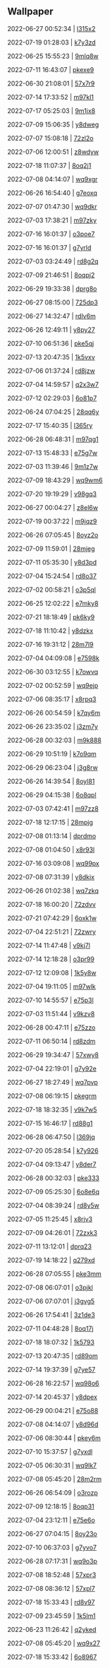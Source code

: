 ## Wallpaper
2022-06-27 00:52:34 | [l315x2](https://th.wallhaven.cc/small/l3/l315x2.jpg) 

2022-07-19 01:28:03 | [k7y3zd](https://th.wallhaven.cc/small/k7/k7y3zd.jpg) 

2022-06-25 15:55:23 | [9mlq8w](https://th.wallhaven.cc/small/9m/9mlq8w.jpg) 

2022-07-11 16:43:07 | [pkexe9](https://th.wallhaven.cc/small/pk/pkexe9.jpg) 

2022-06-30 21:08:01 | [57x7r9](https://th.wallhaven.cc/small/57/57x7r9.jpg) 

2022-07-14 17:33:52 | [m97kl1](https://th.wallhaven.cc/small/m9/m97kl1.jpg) 

2022-07-17 05:25:03 | [9m1jx8](https://th.wallhaven.cc/small/9m/9m1jx8.jpg) 

2022-07-09 15:06:35 | [y8dweg](https://th.wallhaven.cc/small/y8/y8dweg.jpg) 

2022-07-07 15:08:18 | [72zl2o](https://th.wallhaven.cc/small/72/72zl2o.jpg) 

2022-07-06 12:00:51 | [z8wdyw](https://th.wallhaven.cc/small/z8/z8wdyw.jpg) 

2022-07-18 11:07:37 | [8oq2j1](https://th.wallhaven.cc/small/8o/8oq2j1.jpg) 

2022-07-08 04:14:07 | [wq9xgr](https://th.wallhaven.cc/small/wq/wq9xgr.jpg) 

2022-06-26 16:54:40 | [g7eoxq](https://th.wallhaven.cc/small/g7/g7eoxq.jpg) 

2022-07-07 01:47:30 | [wq9dkr](https://th.wallhaven.cc/small/wq/wq9dkr.jpg) 

2022-07-03 17:38:21 | [m97zky](https://th.wallhaven.cc/small/m9/m97zky.jpg) 

2022-07-16 16:01:37 | [o3poe7](https://th.wallhaven.cc/small/o3/o3poe7.jpg) 

2022-07-16 16:01:37 | [g7yrld](https://th.wallhaven.cc/small/g7/g7yrld.jpg) 

2022-07-03 03:24:49 | [rd8g2q](https://th.wallhaven.cc/small/rd/rd8g2q.jpg) 

2022-07-09 21:46:51 | [8oqpj2](https://th.wallhaven.cc/small/8o/8oqpj2.jpg) 

2022-06-29 19:33:38 | [dprg8o](https://th.wallhaven.cc/small/dp/dprg8o.jpg) 

2022-06-27 08:15:00 | [725dp3](https://th.wallhaven.cc/small/72/725dp3.jpg) 

2022-06-27 14:32:47 | [rdlv6m](https://th.wallhaven.cc/small/rd/rdlv6m.jpg) 

2022-06-26 12:49:11 | [y8py27](https://th.wallhaven.cc/small/y8/y8py27.jpg) 

2022-07-10 06:51:36 | [pke5qj](https://th.wallhaven.cc/small/pk/pke5qj.jpg) 

2022-07-13 20:47:35  | [1k5vxv](https://th.wallhaven.cc/small/1k/1k5vxv.jpg) 

2022-07-06 01:37:24  | [rd8jzw](https://th.wallhaven.cc/small/rd/rd8jzw.jpg) 

2022-07-04 14:59:57  | [q2x3w7](https://th.wallhaven.cc/small/q2/q2x3w7.jpg) 

2022-07-12 02:29:03  | [6o81p7](https://th.wallhaven.cc/small/6o/6o81p7.jpg) 

2022-06-24 07:04:25  | [28qq6y](https://th.wallhaven.cc/small/28/28qq6y.jpg) 

2022-07-17 15:40:35  | [l365ry](https://th.wallhaven.cc/small/l3/l365ry.jpg) 

2022-06-28 06:48:31  | [m97qg1](https://th.wallhaven.cc/small/m9/m97qg1.jpg) 

2022-07-13 15:48:33  | [e75g7w](https://th.wallhaven.cc/small/e7/e75g7w.jpg) 

2022-07-03 11:39:46  | [9m1z7w](https://th.wallhaven.cc/small/9m/9m1z7w.jpg) 

2022-07-09 18:43:29  | [wq9wm6](https://th.wallhaven.cc/small/wq/wq9wm6.jpg) 

2022-07-20 19:19:29  | [v98gq3](https://th.wallhaven.cc/small/v9/v98gq3.jpg) 

2022-06-27 00:04:27  | [z8el6w](https://th.wallhaven.cc/small/z8/z8el6w.jpg) 

2022-07-19 00:37:22  | [m9jqz9](https://th.wallhaven.cc/small/m9/m9jqz9.jpg) 

2022-06-26 07:05:45  | [8oyz2o](https://th.wallhaven.cc/small/8o/8oyz2o.jpg) 

2022-07-09 11:59:01  | [28mjeg](https://th.wallhaven.cc/small/28/28mjeg.jpg) 

2022-07-11 05:35:30  | [y8d3pd](https://th.wallhaven.cc/small/y8/y8d3pd.jpg) 

2022-07-04 15:24:54  | [rd8o37](https://th.wallhaven.cc/small/rd/rd8o37.jpg) 

2022-07-02 00:58:21  | [o3p5ql](https://th.wallhaven.cc/small/o3/o3p5ql.jpg) 

2022-06-25 12:02:22  | [e7mky8](https://th.wallhaven.cc/small/e7/e7mky8.jpg) 

2022-07-21 18:18:49  | [pk6ky9](https://th.wallhaven.cc/small/pk/pk6ky9.jpg) 

2022-07-18 11:10:42  | [y8dzkx](https://th.wallhaven.cc/small/y8/y8dzkx.jpg) 

2022-07-16 19:31:12  | [28m7l9](https://th.wallhaven.cc/small/28/28m7l9.jpg) 

2022-07-04 04:09:08  | [e7598k](https://th.wallhaven.cc/small/e7/e7598k.jpg) 

2022-06-30 03:12:55  | [k7owvq](https://th.wallhaven.cc/small/k7/k7owvq.jpg) 

2022-07-02 00:52:59  | [wq9ejp](https://th.wallhaven.cc/small/wq/wq9ejp.jpg) 

2022-07-06 08:35:17  | [x8rpq3](https://th.wallhaven.cc/small/x8/x8rpq3.jpg) 

2022-06-26 00:54:59  | [k7qy6m](https://th.wallhaven.cc/small/k7/k7qy6m.jpg) 

2022-06-26 23:35:02  | [j3zm7y](https://th.wallhaven.cc/small/j3/j3zm7y.jpg) 

2022-06-28 00:32:03  | [m9k888](https://th.wallhaven.cc/small/m9/m9k888.jpg) 

2022-06-29 10:51:19  | [k7o9qm](https://th.wallhaven.cc/small/k7/k7o9qm.jpg) 

2022-06-29 06:23:04  | [j3g8rw](https://th.wallhaven.cc/small/j3/j3g8rw.jpg) 

2022-06-26 14:39:54  | [8oyl81](https://th.wallhaven.cc/small/8o/8oyl81.jpg) 

2022-06-29 04:15:38  | [6o8qpl](https://th.wallhaven.cc/small/6o/6o8qpl.jpg) 

2022-07-03 07:42:41  | [m97zz8](https://th.wallhaven.cc/small/m9/m97zz8.jpg) 

2022-07-18 12:17:15  | [28mpjg](https://th.wallhaven.cc/small/28/28mpjg.jpg) 

2022-07-08 01:13:14  | [dprdmo](https://th.wallhaven.cc/small/dp/dprdmo.jpg) 

2022-07-08 01:04:50  | [x8r93l](https://th.wallhaven.cc/small/x8/x8r93l.jpg) 

2022-07-16 03:09:08  | [wq99px](https://th.wallhaven.cc/small/wq/wq99px.jpg) 

2022-07-08 07:31:39  | [y8dkjx](https://th.wallhaven.cc/small/y8/y8dkjx.jpg) 

2022-06-26 01:02:38  | [wq7zkq](https://th.wallhaven.cc/small/wq/wq7zkq.jpg) 

2022-07-18 16:00:20  | [72zdvv](https://th.wallhaven.cc/small/72/72zdvv.jpg) 

2022-07-21 07:42:29  | [6oxk1w](https://th.wallhaven.cc/small/6o/6oxk1w.jpg) 

2022-07-04 22:51:21  | [72zwry](https://th.wallhaven.cc/small/72/72zwry.jpg) 

2022-07-14 11:47:48  | [v9kj7l](https://th.wallhaven.cc/small/v9/v9kj7l.jpg) 

2022-07-14 12:18:28  | [o3pr99](https://th.wallhaven.cc/small/o3/o3pr99.jpg) 

2022-07-12 12:09:08  | [1k5y8w](https://th.wallhaven.cc/small/1k/1k5y8w.jpg) 

2022-07-04 19:11:05  | [m97wlk](https://th.wallhaven.cc/small/m9/m97wlk.jpg) 

2022-07-10 14:55:57  | [e75p3l](https://th.wallhaven.cc/small/e7/e75p3l.jpg) 

2022-07-03 11:51:44  | [v9kzv8](https://th.wallhaven.cc/small/v9/v9kzv8.jpg) 

2022-06-28 00:47:11  | [e75zzo](https://th.wallhaven.cc/small/e7/e75zzo.jpg) 

2022-07-11 06:50:14  | [rd8zdm](https://th.wallhaven.cc/small/rd/rd8zdm.jpg) 

2022-06-29 19:34:47  | [57xwy8](https://th.wallhaven.cc/small/57/57xwy8.jpg) 

2022-07-04 22:19:01  | [g7y92e](https://th.wallhaven.cc/small/g7/g7y92e.jpg) 

2022-06-27 18:27:49  | [wq7pvp](https://th.wallhaven.cc/small/wq/wq7pvp.jpg) 

2022-07-08 06:19:15  | [pkegrm](https://th.wallhaven.cc/small/pk/pkegrm.jpg) 

2022-07-18 18:32:35  | [v9k7w5](https://th.wallhaven.cc/small/v9/v9k7w5.jpg) 

2022-07-15 16:46:17  | [rd88g1](https://th.wallhaven.cc/small/rd/rd88g1.jpg) 

2022-06-28 06:47:50  | [l369jq](https://th.wallhaven.cc/small/l3/l369jq.jpg) 

2022-07-20 05:28:54  | [k7y926](https://th.wallhaven.cc/small/k7/k7y926.jpg) 

2022-07-04 09:13:47  | [y8der7](https://th.wallhaven.cc/small/y8/y8der7.jpg) 

2022-06-28 00:32:03  | [pke333](https://th.wallhaven.cc/small/pk/pke333.jpg) 

2022-07-09 05:25:30  | [6o8e6q](https://th.wallhaven.cc/small/6o/6o8e6q.jpg) 

2022-07-04 08:39:24  | [rd8y5w](https://th.wallhaven.cc/small/rd/rd8y5w.jpg) 

2022-07-05 11:25:45  | [x8rjv3](https://th.wallhaven.cc/small/x8/x8rjv3.jpg) 

2022-07-09 04:26:01  | [72zxk3](https://th.wallhaven.cc/small/72/72zxk3.jpg) 

2022-07-11 13:12:01  | [dprq23](https://th.wallhaven.cc/small/dp/dprq23.jpg) 

2022-07-19 14:18:22  | [q279xd](https://th.wallhaven.cc/small/q2/q279xd.jpg) 

2022-06-28 07:05:55  | [pke3mm](https://th.wallhaven.cc/small/pk/pke3mm.jpg) 

2022-07-08 06:07:01  | [o3pjkl](https://th.wallhaven.cc/small/o3/o3pjkl.jpg) 

2022-07-06 07:07:01  | [j3gvg5](https://th.wallhaven.cc/small/j3/j3gvg5.jpg) 

2022-06-26 17:54:41  | [3z1de3](https://th.wallhaven.cc/small/3z/3z1de3.jpg) 

2022-07-11 04:48:28  | [8oq17j](https://th.wallhaven.cc/small/8o/8oq17j.jpg) 

2022-07-18 18:07:32  | [1k5793](https://th.wallhaven.cc/small/1k/1k5793.jpg) 

2022-07-13 20:47:35  | [rd89om](https://th.wallhaven.cc/small/rd/rd89om.jpg) 

2022-07-14 19:37:39  | [g7ye57](https://th.wallhaven.cc/small/g7/g7ye57.jpg) 

2022-06-28 16:22:57  | [wq98o6](https://th.wallhaven.cc/small/wq/wq98o6.jpg) 

2022-07-14 20:45:37  | [y8dpex](https://th.wallhaven.cc/small/y8/y8dpex.jpg) 

2022-06-29 00:04:21  | [e75o88](https://th.wallhaven.cc/small/e7/e75o88.jpg) 

2022-07-08 04:14:07  | [y8d96d](https://th.wallhaven.cc/small/y8/y8d96d.jpg) 

2022-07-06 08:30:44  | [pkey6m](https://th.wallhaven.cc/small/pk/pkey6m.jpg) 

2022-07-10 15:37:57  | [g7yxdl](https://th.wallhaven.cc/small/g7/g7yxdl.jpg) 

2022-07-05 06:30:31  | [wq9lk7](https://th.wallhaven.cc/small/wq/wq9lk7.jpg) 

2022-07-08 05:45:20  | [28m2rm](https://th.wallhaven.cc/small/28/28m2rm.jpg) 

2022-06-26 06:54:09  | [o3rozp](https://th.wallhaven.cc/small/o3/o3rozp.jpg) 

2022-07-09 12:18:15  | [8oqp31](https://th.wallhaven.cc/small/8o/8oqp31.jpg) 

2022-07-04 23:12:11  | [e75e6o](https://th.wallhaven.cc/small/e7/e75e6o.jpg) 

2022-06-27 07:04:15  | [8oy23o](https://th.wallhaven.cc/small/8o/8oy23o.jpg) 

2022-07-10 06:37:03  | [g7yvo7](https://th.wallhaven.cc/small/g7/g7yvo7.jpg) 

2022-06-28 07:17:31  | [wq9o3p](https://th.wallhaven.cc/small/wq/wq9o3p.jpg) 

2022-07-08 18:52:48  | [57xpr3](https://th.wallhaven.cc/small/57/57xpr3.jpg) 

2022-07-08 08:36:12  | [57xpl7](https://th.wallhaven.cc/small/57/57xpl7.jpg) 

2022-07-18 15:33:43  | [rd8v97](https://th.wallhaven.cc/small/rd/rd8v97.jpg) 

2022-07-09 23:45:59  | [1k5lm1](https://th.wallhaven.cc/small/1k/1k5lm1.jpg) 

2022-06-23 11:26:42  | [q2yked](https://th.wallhaven.cc/small/q2/q2yked.jpg) 

2022-07-08 05:45:20  | [wq9x27](https://th.wallhaven.cc/small/wq/wq9x27.jpg) 

2022-07-18 15:33:42  | [6o8967](https://th.wallhaven.cc/small/6o/6o8967.jpg) 

